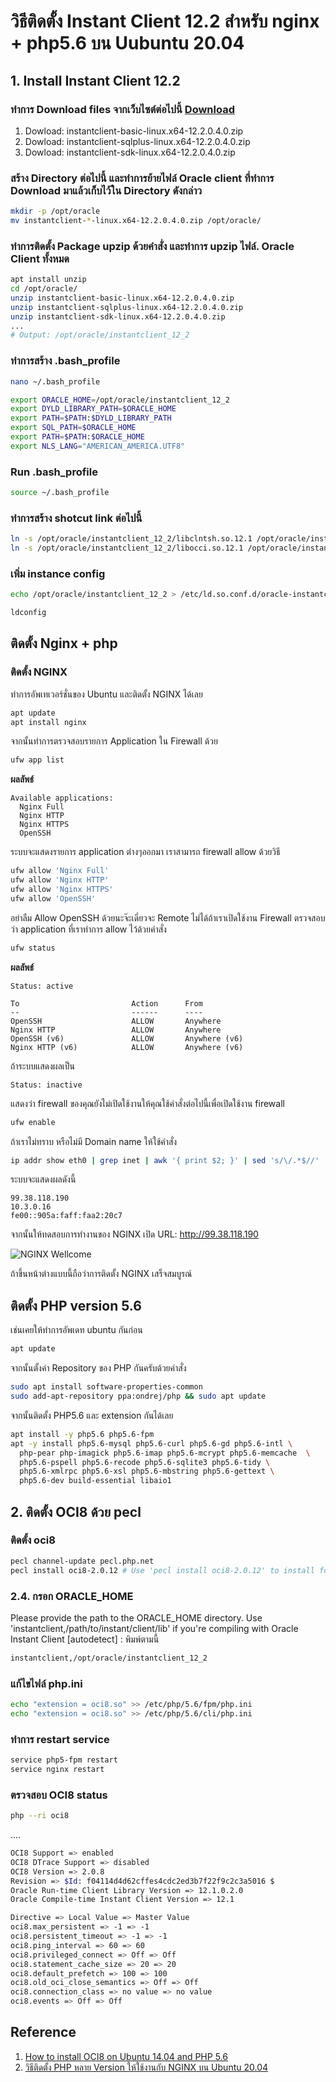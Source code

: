 # วิธีติดตั้ง Instant Client 12.2 สำหรับ nginx + php5.6 บน Uubuntu 20.04

## 1. Install Instant Client 12.2

### ทำการ Download files จากเว็บไซต์ต่อไปนี้ [Download](https://www.oracle.com/database/technologies/instant-client/linux-x86-64-downloads.html)

1. Dowload: instantclient-basic-linux.x64-12.2.0.4.0.zip
2. Dowload: instantclient-sqlplus-linux.x64-12.2.0.4.0.zip
3. Dowload: instantclient-sdk-linux.x64-12.2.0.4.0.zip 

### สร้าง Directory ต่อไปนี้ และทำการย้ายไฟล์ Oracle client ที่ทำการ Download มาแล้วเก็บไว้ใน Directory ดังกล่าว
```bash
mkdir -p /opt/oracle
mv instantclient-*-linux.x64-12.2.0.4.0.zip /opt/oracle/
```

### ทำการติดตั้ง Package upzip ด้วยคำสั่ง และทำการ upzip ไฟล์. Oracle Client ทั้งหมด
```bash
apt install unzip
cd /opt/oracle/
unzip instantclient-basic-linux.x64-12.2.0.4.0.zip
unzip instantclient-sqlplus-linux.x64-12.2.0.4.0.zip
unzip instantclient-sdk-linux.x64-12.2.0.4.0.zip
...
# Output: /opt/oracle/instantclient_12_2
```

### ทำการสร้าง .bash_profile 
```bash
nano ~/.bash_profile

export ORACLE_HOME=/opt/oracle/instantclient_12_2
export DYLD_LIBRARY_PATH=$ORACLE_HOME
export PATH=$PATH:$DYLD_LIBRARY_PATH
export SQL_PATH=$ORACLE_HOME
export PATH=$PATH:$ORACLE_HOME
export NLS_LANG="AMERICAN_AMERICA.UTF8"
```

### Run .bash_profile
```bash
source ~/.bash_profile
```

### ทำการสร้าง shotcut link ต่อไปนี้
```bash
ln -s /opt/oracle/instantclient_12_2/libclntsh.so.12.1 /opt/oracle/instantclient/libclntsh.so
ln -s /opt/oracle/instantclient_12_2/libocci.so.12.1 /opt/oracle/instantclient/libocci.so	
```

### เพิ่ม instance config
```bash
echo /opt/oracle/instantclient_12_2 > /etc/ld.so.conf.d/oracle-instantclient.conf

ldconfig
```

## ติดตั้ง Nginx + php

### ติดตั้ง NGINX
ทำการอัพเทเวอร์ชั่นของ Ubuntu และติดตั้ง NGINX ได้เลย
```bash
apt update
apt install nginx
```
จากนั้นทำการตรวจสอบรายการ Application ใน Firewall ด้วย
```bash
ufw app list
```
<b>ผลลัพธ์</b>
```
Available applications:
  Nginx Full
  Nginx HTTP
  Nginx HTTPS
  OpenSSH
```
ระบบจะแสดงรายการ application ต่างๆออกมา เราสามารถ firewall allow ด้วยวิธี
```bash
ufw allow 'Nginx Full'
ufw allow 'Nginx HTTP'
ufw allow 'Nginx HTTPS'
ufw allow 'OpenSSH'
```
อย่าลืม Allow OpenSSH ด้วยนะจ๊ะเดี่ยวจะ Remote ไม่ได้ถ้าเราเปิดใช้งาน Firewall ตรวจสอบว่า application ที่เราทำการ allow ไว้ด้วยคำสั่ง
```bash
ufw status
```
<b>ผลลัพธ์</b>
```
Status: active

To                         Action      From
--                         ------      ----
OpenSSH                    ALLOW       Anywhere
Nginx HTTP                 ALLOW       Anywhere
OpenSSH (v6)               ALLOW       Anywhere (v6)
Nginx HTTP (v6)            ALLOW       Anywhere (v6)
```
ถ้าระบบแสดงผลเป็น
```
Status: inactive
```
แสดงว่า firewall ของคุณยังไม่เปิดใช้งานให้คุณใช้คำสั่งต่อไปนี้เพื่อเปิดใช้งาน firewall
```bash
ufw enable
```
ถ้าเราไม่ทราบ หรือไม่มี Domain name ให้ใช้คำสั่ง
```bash
ip addr show eth0 | grep inet | awk '{ print $2; }' | sed 's/\/.*$//'
```
ระบบจะแสดงผลดังนี้
```
99.38.118.190
10.3.0.16
fe00::905a:faff:faa2:20c7
```
จากนั้นให้ทดสอบการทำงานของ NGINX เปิด URL: http://99.38.118.190

![NGINX Wellcome](https://storage.kaikannook.com/image/showimage/common/blog/be384df195c3258cb34e1010b2051faeb0.png)

ถ้าขึ้นหน้าต่างแบบนี้ถือว่าการติดตั้ง NGINX เสร็จสมบูรณ์

## ติดตั้ง PHP version 5.6
เช่นเคยให้ทำการอัพเดท ubuntu กันก่อน
```bash
apt update
```
จากนั้นตั้งค่า Repository ของ PHP กันครับด้วยคำสั่ง
```bash
sudo apt install software-properties-common
sudo add-apt-repository ppa:ondrej/php && sudo apt update
```
จากนั้นติดตั้ง PHP5.6 และ extension กันได้เลย
```bash
apt install -y php5.6 php5.6-fpm
apt -y install php5.6-mysql php5.6-curl php5.6-gd php5.6-intl \
  php-pear php-imagick php5.6-imap php5.6-mcrypt php5.6-memcache  \
  php5.6-pspell php5.6-recode php5.6-sqlite3 php5.6-tidy \
  php5.6-xmlrpc php5.6-xsl php5.6-mbstring php5.6-gettext \
  php5.6-dev build-essential libaio1
```


## 2. ติดตั้ง OCI8 ด้วย pecl

### ติดตั้ง oci8
```bash
pecl channel-update pecl.php.net
pecl install oci8-2.0.12 # Use 'pecl install oci8-2.0.12' to install for PHP 5.2 - PHP 5.6.
```

### 2.4. กรอก ORACLE_HOME
Please provide the path to the ORACLE_HOME directory. Use 'instantclient,/path/to/instant/client/lib' if you're compiling with Oracle Instant Client [autodetect] :
พิมพ์ตามนี้
```bash
instantclient,/opt/oracle/instantclient_12_2
```

### แก้ไขไฟล์ php.ini
```bash
echo "extension = oci8.so" >> /etc/php/5.6/fpm/php.ini
echo "extension = oci8.so" >> /etc/php/5.6/cli/php.ini
```

### ทำการ restart service
```bash
service php5-fpm restart
service nginx restart
```

### ตรวจสอบ OCI8 status
```bash
php --ri oci8
```
....
```bash
OCI8 Support => enabled
OCI8 DTrace Support => disabled
OCI8 Version => 2.0.8
Revision => $Id: f04114d4d62cffes4cdc2ed3b7f22f9c2c3a5016 $
Oracle Run-time Client Library Version => 12.1.0.2.0
Oracle Compile-time Instant Client Version => 12.1

Directive => Local Value => Master Value
oci8.max_persistent => -1 => -1
oci8.persistent_timeout => -1 => -1
oci8.ping_interval => 60 => 60
oci8.privileged_connect => Off => Off
oci8.statement_cache_size => 20 => 20
oci8.default_prefetch => 100 => 100
oci8.old_oci_close_semantics => Off => Off
oci8.connection_class => no value => no value
oci8.events => Off => Off
```

## Reference
1. [How to install OCI8 on Ubuntu 14.04 and PHP 5.6](http://www.syahzul.com/2016/04/06/how-to-install-oci8-on-ubuntu-14-04-and-php-5-6/)
2. [วิธีติดตั้ง PHP หลาย Version ให้ใช้งานกับ NGINX บน Ubuntu 20.04](https://github.com/midnighttime-cha/nginx-multiple-php)
